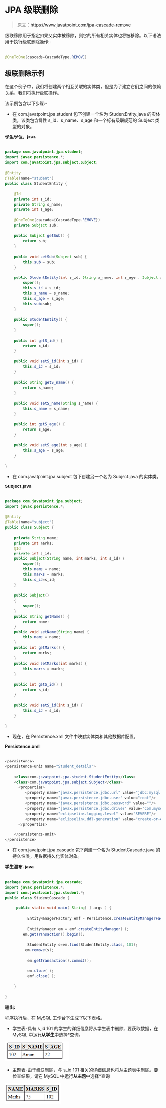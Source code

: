 # JPA 级联删除

> 原文：<https://www.javatpoint.com/jpa-cascade-remove>

级联移除用于指定如果父实体被移除，则它的所有相关实体也将被移除。以下语法用于执行级联删除操作:-

```java

@OneToOne(cascade=CascadeType.REMOVE)

```

## 级联删除示例

在这个例子中，我们将创建两个相互关联的实体类，但是为了建立它们之间的依赖关系，我们将执行级联操作。

该示例包含以下步骤:-

*   在 com.javatpoint.jpa.student 包下创建一个名为 StudentEntity.java 的实体类，该类包含属性 s_id、s_name、s_age 和一个标有级联规范的 Subject 类型的对象。

**学生学位。java**

```java

package com.javatpoint.jpa.student;
import javax.persistence.*;
import com.javatpoint.jpa.subject.Subject;

@Entity
@Table(name="student")
public class StudentEntity {

	@Id
	private int s_id;
	private String s_name;
	private int s_age;

	@OneToOne(cascade={CascadeType.REMOVE})
	private Subject sub;

	public Subject getSub() {
		return sub;
	}

	public void setSub(Subject sub) {
		this.sub = sub;
	}

	public StudentEntity(int s_id, String s_name, int s_age , Subject sub) {
		super();
		this.s_id = s_id;
		this.s_name = s_name;
		this.s_age = s_age;
		this.sub=sub;
	}

	public StudentEntity() {
		super();
	}

	public int getS_id() {
		return s_id;
	}

	public void setS_id(int s_id) {
		this.s_id = s_id;
	}

	public String getS_name() {
		return s_name;
	}

	public void setS_name(String s_name) {
		this.s_name = s_name;
	}

	public int getS_age() {
		return s_age;
	}

	public void setS_age(int s_age) {
		this.s_age = s_age;
	}

}

```

*   在 com.javatpoint.jpa.subject 包下创建另一个名为 Subject.java 的实体类。

**Subject.java**

```java

package com.javatpoint.jpa.subject;
import javax.persistence.*;

@Entity
@Table(name="subject")
public class Subject {

	private String name;
	private int marks;
	@Id
	private int s_id;
	public Subject(String name, int marks, int s_id) {
		super();
		this.name = name;
		this.marks = marks;
		this.s_id=s_id;
	}

	public Subject()
	{
		super();
	}
	public String getName() {
		return name;
	}
	public void setName(String name) {
		this.name = name;
	}
	public int getMarks() {
		return marks;
	}
	public void setMarks(int marks) {
		this.marks = marks;
	}

	public int getS_id() {
		return s_id;
	}

	public void setS_id(int s_id) {
		this.s_id = s_id;
	}

}

```

*   现在，在 Persistence.xml 文件中映射实体类和其他数据库配置。

**Persistence.xml**

```java

<persistence>
<persistence-unit name="Student_details">

	<class>com.javatpoint.jpa.student.StudentEntity</class>
    <class>com.javatpoint.jpa.subject.Subject</class>
      <properties>
         <property name="javax.persistence.jdbc.url" value="jdbc:mysql://localhost:3306/studentdata"/>
         <property name="javax.persistence.jdbc.user" value="root"/>
         <property name="javax.persistence.jdbc.password" value=""/>
         <property name="javax.persistence.jdbc.driver" value="com.mysql.jdbc.Driver"/>
         <property name="eclipselink.logging.level" value="SEVERE"/>
         <property name="eclipselink.ddl-generation" value="create-or-extend-tables"/>
      </properties>

	</persistence-unit>
</persistence>

```

*   在 com.javatpoint.jpa.cascade 包下创建一个名为 StudentCascade.java 的持久性类，用数据持久化实体对象。

**学生瀑布. java**

```java

package com.javatpoint.jpa.cascade;
import javax.persistence.*;
import com.javatpoint.jpa.student.*;
public class StudentCascade {

	 public static void main( String[ ] args ) {

	      EntityManagerFactory emf = Persistence.createEntityManagerFactory( "Student_details" );

	      EntityManager em = emf.createEntityManager( );
	    em.getTransaction().begin();

	      StudentEntity s=em.find(StudentEntity.class, 101);
	     em.remove(s);

	      em.getTransaction().commit();

	      em.close( );
	      emf.close( );

	}

}

```

**输出:**

程序执行后，在 MySQL 工作台下生成了以下表格。

*   学生表-具有 s_id 101 的学生的详细信息将从学生表中删除。要获取数据，在 MySQL 中运行**从学生**中选择*查询。

![JPA Cascade Remove](img/27d940924a3b5187700cf4440ff6ba1e.png)

*   主题表-由于级联删除，与 s_id 101 相关的详细信息也将从主题表中删除。要检查结果，请在 MySQL 中运行**从主题**中选择*查询

![JPA Cascade Remove](img/2d918caaa43a505fc9dcb49309478d4a.png)